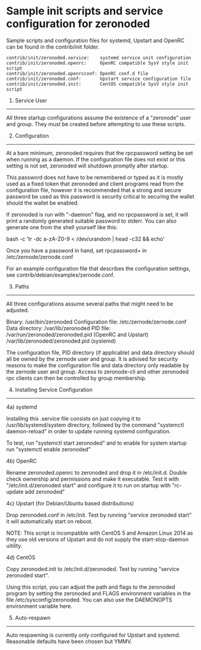Sample init scripts and service configuration for zeronoded
==========================================================

Sample scripts and configuration files for systemd, Upstart and OpenRC
can be found in the contrib/init folder.

    contrib/init/zeronoded.service:    systemd service unit configuration
    contrib/init/zeronoded.openrc:     OpenRC compatible SysV style init script
    contrib/init/zeronoded.openrcconf: OpenRC conf.d file
    contrib/init/zeronoded.conf:       Upstart service configuration file
    contrib/init/zeronoded.init:       CentOS compatible SysV style init script

1. Service User
---------------------------------

All three startup configurations assume the existence of a "zeronode" user
and group.  They must be created before attempting to use these scripts.

2. Configuration
---------------------------------

At a bare minimum, zeronoded requires that the rpcpassword setting be set
when running as a daemon.  If the configuration file does not exist or this
setting is not set, zeronoded will shutdown promptly after startup.

This password does not have to be remembered or typed as it is mostly used
as a fixed token that zeronoded and client programs read from the configuration
file, however it is recommended that a strong and secure password be used
as this password is security critical to securing the wallet should the
wallet be enabled.

If zeronoded is run with "-daemon" flag, and no rpcpassword is set, it will
print a randomly generated suitable password to stderr.  You can also
generate one from the shell yourself like this:

bash -c 'tr -dc a-zA-Z0-9 < /dev/urandom | head -c32 && echo'

Once you have a password in hand, set rpcpassword= in /etc/zernode/zernode.conf

For an example configuration file that describes the configuration settings,
see contrib/debian/examples/zernode.conf.

3. Paths
---------------------------------

All three configurations assume several paths that might need to be adjusted.

Binary:              /usr/bin/zeronoded
Configuration file:  /etc/zernode/zernode.conf
Data directory:      /var/lib/zeronoded
PID file:            /var/run/zeronoded/zeronoded.pid (OpenRC and Upstart)
                     /var/lib/zeronoded/zeronoded.pid (systemd)

The configuration file, PID directory (if applicable) and data directory
should all be owned by the zernode user and group.  It is advised for security
reasons to make the configuration file and data directory only readable by the
zernode user and group.  Access to zeronode-cli and other zeronoded rpc clients
can then be controlled by group membership.

4. Installing Service Configuration
-----------------------------------

4a) systemd

Installing this .service file consists on just copying it to
/usr/lib/systemd/system directory, followed by the command
"systemctl daemon-reload" in order to update running systemd configuration.

To test, run "systemctl start zeronoded" and to enable for system startup run
"systemctl enable zeronoded"

4b) OpenRC

Rename zeronoded.openrc to zeronoded and drop it in /etc/init.d.  Double
check ownership and permissions and make it executable.  Test it with
"/etc/init.d/zeronoded start" and configure it to run on startup with
"rc-update add zeronoded"

4c) Upstart (for Debian/Ubuntu based distributions)

Drop zeronoded.conf in /etc/init.  Test by running "service zeronoded start"
it will automatically start on reboot.

NOTE: This script is incompatible with CentOS 5 and Amazon Linux 2014 as they
use old versions of Upstart and do not supply the start-stop-daemon uitility.

4d) CentOS

Copy zeronoded.init to /etc/init.d/zeronoded. Test by running "service zeronoded start".

Using this script, you can adjust the path and flags to the zeronoded program by
setting the zeronoded and FLAGS environment variables in the file
/etc/sysconfig/zeronoded. You can also use the DAEMONOPTS environment variable here.

5. Auto-respawn
-----------------------------------

Auto respawning is currently only configured for Upstart and systemd.
Reasonable defaults have been chosen but YMMV.
